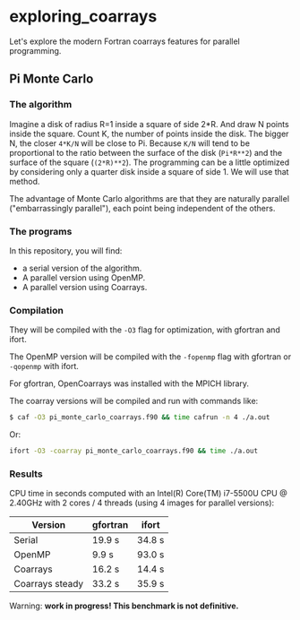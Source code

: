 # exploring_coarrays

Let's explore the modern Fortran coarrays features for parallel programming.

## Pi Monte Carlo

### The algorithm

Imagine a disk of radius R=1 inside a square of side 2*R. And draw N points inside the square. Count K, the number of points inside the disk. The bigger N, the closer `4*K/N` will be close to Pi. Because `K/N` will tend to be proportional to the ratio between the surface of the disk (`Pi*R**2`) and the surface of the square (`(2*R)**2`). The programming can be a little optimized by considering only a quarter disk inside a square of side 1. We will use that method.

The advantage of Monte Carlo algorithms are that they are naturally parallel ("embarrassingly parallel"), each point being independent of the others.  

### The programs

In this repository, you will find:

* a serial version of the algorithm.
* A parallel version using OpenMP.
* A parallel version using Coarrays.

### Compilation

They will be compiled with the `-O3` flag for optimization, with gfortran and ifort. 

The OpenMP version will be compiled with the `-fopenmp` flag with gfortran or `-qopenmp` with ifort.

For gfortran, OpenCoarrays was installed with the MPICH library.

The coarray versions will be compiled and run with commands like:
```bash
$ caf -O3 pi_monte_carlo_coarrays.f90 && time cafrun -n 4 ./a.out
```

Or:
```bash
ifort -O3 -coarray pi_monte_carlo_coarrays.f90 && time ./a.out
```

### Results

CPU time in seconds computed with an Intel(R) Core(TM) i7-5500U CPU @ 2.40GHz with 2 cores / 4 threads (using 4 images for parallel versions):

| Version         | gfortran  | ifort   |
| --------------- | --------- | ------- |
| Serial          |    19.9 s |  34.8 s |
| OpenMP          |     9.9 s |  93.0 s |
| Coarrays        |    16.2 s |  14.4 s |
| Coarrays steady |    33.2 s |  35.9 s |

Warning: **work in progress! This benchmark is not definitive.**
	